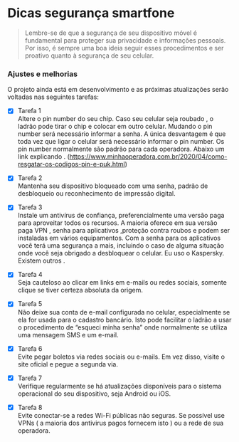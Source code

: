 # Dicas segurança smartfone

> Lembre-se de que a segurança de seu dispositivo móvel é fundamental para proteger sua privacidade e informações pessoais. 
  Por isso, é sempre uma boa ideia seguir esses procedimentos e ser proativo quanto à segurança de seu celular.

### Ajustes e melhorias

O projeto ainda está em desenvolvimento e as próximas atualizações serão voltadas nas seguintes tarefas:

- [x] Tarefa 1<br>
  Altere o pin number do seu chip. Caso seu celular seja roubado , o ladrão pode tirar o chip e colocar em outro celular. 
  Mudando o pin number será necessário informar a senha. A única desvantagem é que toda vez que ligar o celular será necessário informar o pin number. 
  Os pin number normalmente são padrão para cada operadora. Abaixo um link explicando .
  (https://www.minhaoperadora.com.br/2020/04/como-resgatar-os-codigos-pin-e-puk.html)
  
- [x] Tarefa 2<br>
  Mantenha seu dispositivo bloqueado com uma senha, padrão de desbloqueio ou reconhecimento de impressão digital.
  
- [x] Tarefa 3<br>
Instale um antivírus de confiança, preferencialmente uma versão paga para aproveitar todos os recursos. A maioria oferece em sua versão paga VPN , senha para aplicativos ,proteção contra roubos e podem ser instaladas em vários equipamentos. Com a senha para os aplicativos você terá uma segurança a mais, incluindo o caso de alguma situação onde você seja obrigado a desbloquear o celular. Eu uso o Kaspersky. Existem outros .

- [x] Tarefa 4<br>
Seja cauteloso ao clicar em links em e-mails ou redes sociais, somente clique se tiver certeza absoluta da origem.

- [x] Tarefa 5<br>
Não deixe sua conta de e-mail configurada no celular, especialmente se ela for usada para o cadastro bancário. Isto pode facilitar o ladrão a usar o procedimento de “esqueci minha senha” onde normalmente se utiliza uma mensagem SMS e um e-mail.

- [x] Tarefa 6<br>
Evite pegar boletos via redes sociais ou e-mails. Em vez disso, visite o site oficial e pegue a segunda via.

- [x] Tarefa 7<br>
Verifique regularmente se há atualizações disponíveis para o sistema operacional do seu dispositivo, seja Android ou iOS.

- [x] Tarefa 8<br>
Evite conectar-se a redes Wi-Fi públicas não seguras. Se possível use VPNs ( a maioria dos antivirus pagos fornecem isto ) ou a rede de sua operadora.


